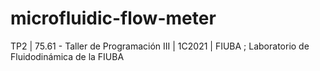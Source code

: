# microfluidic-flow-meter
TP2 | 75.61 - Taller de Programación III | 1C2021 | FIUBA ; Laboratorio de Fluidodinámica de la FIUBA
